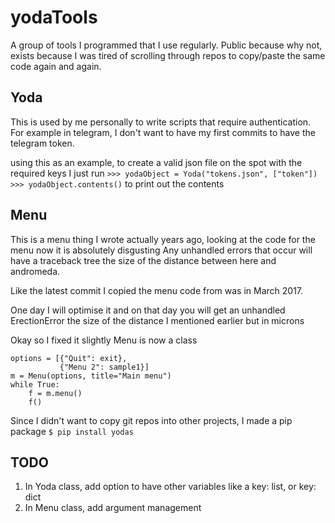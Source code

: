 # yodaTools
A group of tools I programmed that I use regularly. Public because why not, exists because I was tired of scrolling through repos to copy/paste the same code again and again.


## Yoda
This is used by me personally to write scripts that require authentication.
For example in telegram, I don't want to have my first commits to have the telegram token.

using this as an example, to create a valid json file on the spot with the required keys I just run
`>>> yodaObject = Yoda("tokens.json", ["token"])`
`>>> yodaObject.contents()` to print out the contents

## Menu

This is a menu thing I wrote actually years ago, looking at the code for the menu now it is absolutely disgusting
Any unhandled errors that occur will have a traceback tree the size of the distance between here and andromeda.

Like the latest commit I copied the menu code from was in March 2017.

One day I will optimise it and on that day you will get an unhandled ErectionError the size of the distance I mentioned earlier but in microns

Okay so I fixed it slightly
Menu is now a class
```
options = [{"Quit": exit},
           {"Menu 2": sample1}]
m = Menu(options, title="Main menu")
while True:
    f = m.menu()
    f()
```

Since I didn't want to copy git repos into other projects, I made a pip package
`$ pip install yodas`

## TODO
1. In Yoda class, add option to have other variables like a key: list, or key: dict
2. In Menu class, add argument management 
